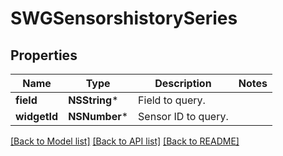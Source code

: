 # SWGSensorshistorySeries

## Properties
Name | Type | Description | Notes
------------ | ------------- | ------------- | -------------
**field** | **NSString*** | Field to query. | 
**widgetId** | **NSNumber*** | Sensor ID to query. | 

[[Back to Model list]](../README.md#documentation-for-models) [[Back to API list]](../README.md#documentation-for-api-endpoints) [[Back to README]](../README.md)



